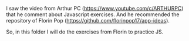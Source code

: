 I saw the video from Arthur PC (https://www.youtube.com/c/ARTHURPC) that he comment about Javascript exercises. And he recommended the repository of Florin Pop (https://github.com/florinpop17/app-ideas). 

So, in this folder I will do the exercises from Florin to practice JS.